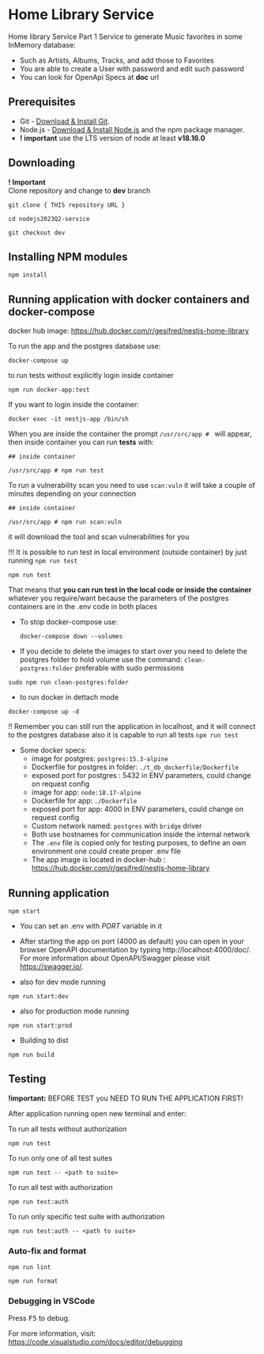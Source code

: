 # Home Library Service

Home library Service Part 1
Service to generate Music favorites in some InMemory database:
- Such as Artists, Albums, Tracks, and add those to Favorites 
- You are able to create a User with password and edit such password
- You can look for OpenApi Specs at **doc** url

## Prerequisites

- Git - [Download & Install Git](https://git-scm.com/downloads).
- Node.js - [Download & Install Node.js](https://nodejs.org/en/download/) and the npm package manager.
- **! important** use the LTS version of node at least **v18.16.0**

## Downloading
**! Important**  
 Clone repository and change to **dev** branch
```
git clone { THIS repository URL }

cd nodejs2023Q2-service

git checkout dev
```

## Installing NPM modules

```
npm install
```
## Running application with docker containers and docker-compose
docker hub image: https://hub.docker.com/r/gesifred/nestjs-home-library

To run the app and the postgres database use:
```
docker-compose up
```
to run tests without explicitly login inside container
```
npm run docker-app:test
```

If you want to login inside the container:

```
docker exec -it nestjs-app /bin/sh
```
When you are inside the container the prompt `/usr/src/app # ` will appear, 
then inside container you can run **tests** with:

```
## inside container

/usr/src/app # npm run test
```

To run a vulnerability scan you need to use `scan:vuln` it will take a couple of minutes depending on your connection
```
## inside container

/usr/src/app # npm run scan:vuln
```
it will download the tool and scan vulnerabilities for you

!!! It is possible to run test in local environment (outside container) by just running `npm run test`
```
npm run test
```

That means that **you can run test in the local code or inside the container** whatever you require/want because the parameters of the postgres containers are in the .env code in both places

- To stop docker-compose use:

    ```
    docker-compose down --volumes
    ```
- If you decide to delete the images to start over you need to delete the postgres folder to hold volume
use the command: `clean-postgres:folder` preferable with sudo permissions
```
sudo npm run clean-postgres:folder
```
- to run docker in dettach mode 
```
docker-compose up -d
```

!! Remember you can still run the application in localhost, and it will connect to the postgres database
also it is capable to run all tests `npm run test`

- Some docker specs:
  - image for postgres: `postgres:15.3-alpine`
  - Dockerfile for postgres in folder: `./t_db_dockerfile/Dockerfile`
  - exposed port for postgres : 5432 in ENV parameters, could change on request config
  - image for app: `node:18.17-alpine`
  - Dockerfile for app: `./Dockerfile`
  - exposed port for app: 4000 in ENV parameters, could change on request config
  - Custom network named: `postgres` with `bridge` driver
  - Both use hostnames for communication inside the internal network
  - The `.env` file is copied only for testing purposes, to define an own environment one could create proper .env file
  - The app image is located in docker-hub : https://hub.docker.com/r/gesifred/nestjs-home-library

## Running application

```
npm start
```
- You can set an .env with *PORT* variable in it
- After starting the app on port (4000 as default) you can open
in your browser OpenAPI documentation by typing http://localhost:4000/doc/.
For more information about OpenAPI/Swagger please visit https://swagger.io/.

- also for dev mode running 
```
npm run start:dev
```

- also for production mode running 
```
npm run start:prod
```
- Building to dist
```
npm run build
```
## Testing
**!important:** BEFORE TEST you NEED TO RUN THE APPLICATION FIRST!

After application running open new terminal and enter:

To run all tests without authorization

```
npm run test
```

To run only one of all test suites

```
npm run test -- <path to suite>
```

To run all test with authorization

```
npm run test:auth
```

To run only specific test suite with authorization

```
npm run test:auth -- <path to suite>
```

### Auto-fix and format

```
npm run lint
```

```
npm run format
```

### Debugging in VSCode

Press <kbd>F5</kbd> to debug.

For more information, visit: https://code.visualstudio.com/docs/editor/debugging
